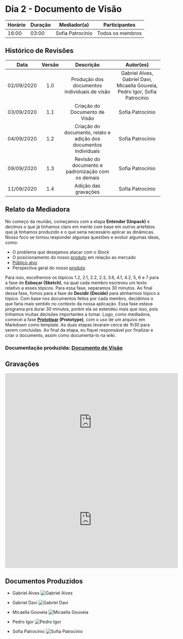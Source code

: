 # Dia 2 - Documento de Visão

| Horário | Duração | Mediador(a)      | Participantes    |
| ------- | ------- | ---------------- | ---------------- |
| 16:00   | 03:00   | Sofia Patrocínio | Todos os membros |

## Histórico de Revisões

|    Data    | Versão |                            Descrição                             |                                  Autor(es)                                  |
| :--------: | :----: | :--------------------------------------------------------------: | :-------------------------------------------------------------------------: |
| 02/09/2020 |  1.0   |           Produção dos documentos individuais de visão           | Gabriel Alves, Gabriel Davi, Micaella Gouveia, Pedro Igor, Sofia Patrocínio |
| 03/09/2020 |  1.1   |                  Criação do Documento de Visão                   |                              Sofia Patrocínio                               |
| 04/09/2020 |  1.2   | Criação do documento, relato e adição dos documentos individuais |                              Sofia Patrocínio                               |
| 09/09/2020 |  1.3   |        Revisão do documento e padronização com os demais         |                              Sofia Patrocínio                               |
| 11/09/2020 |  1.4   |                       Adição das gravações                       |                              Sofia Patrocínio                               |

## Relato da Mediadora

No começo da reunião, começamos com a etapa **Entender (Unpack)** e decimos o que já tinhamos claro em mente com base em outros artefatos que já tinhamos produzido e o que seria necessário aplicar as dinâmicas. Nosso foco se tornou responder algumas questões e evoluir algumas ideas, como:

- O problema que desejamos atacar com o Stock
- O posicionamento do nosso [produto](Modeling/objeto?id=Produto) em relação ao mercado
- [Público alvo](Modeling/objeto?id=público-alvo)
- Perspectiva geral do nosso [produto](Modeling/objeto?id=Produto)

Para isso, escolhemos os tópicos 1.2, 2.1, 2.2, 2.3, 3.6, 4.1, 4.2, 5, 6 e 7 para a fase de **Esboçar (Sketch)**, na qual cada membro escreveu um texto relativo a esses tópicos. Para essa fase, separamos 30 minutos. Ao final dessa fase, fomos para a fase de **Decidir (Decide)** para alinharmos tópico a tópico. Com base nos documentos feitos por cada membro, decidimos o que faria mais sentido no contexto da nossa aplicação. Essa fase estava programa pra durar 30 minutos, porém ela se estendeu mais que isso, pois tinhamos muitas decisões importantes a tomar. Logo, como mediadora, comecei a fase **[Prototipar](Modeling/verbo?id=prototipação) (Prototype)**, com o uso de um arquivo em Markdown como template. As duas etapas levaram cerca de 1h30 para serem concluidas. Ao final da etapa, eu fiquei responsável por finalizar e criar o documento, assim como documentá-lo na wiki.

### Documentação produzida: [Documento de Visão](product/DocVisão.md)

## Gravações

<iframe allowFullScreen="allowFullScreen" src="https://www.youtube.com/embed/REi6V2Yc09s?ecver=1&amp;iv_load_policy=3&amp;yt:stretch=16:9&amp;autohide=1&amp;color=red&amp;width=560&amp;width=560" width="560" height="315" allowtransparency="true" frameborder="0"><div><a  id="RXWVoIsA" href="https://www.rockpamperscissors.co.uk/a-new-one-on-me/">Emma hybrid</a></div><div><a  id="RXWVoIsA" href="https://www.rockpamperscissors.co.uk/a-new-one-on-me/">https://www.rockpamperscissors.co.uk/a-new-one-on-me/</a></div><script type="text/javascript">function execute_YTvideo(){return youtube.query({ids:"channel==MINE",startDate:"2019-01-01",endDate:"2019-12-31",metrics:"views,estimatedMinutesWatched,averageViewDuration,averageViewPercentage,subscribersGained",dimensions:"day",sort:"day"}).then(function(e){},function(e){console.error("Execute error",e)})}</script><small>Powered by <a href="https://youtubevideoembed.com/ ">Embed YouTube Video</a></small></iframe>

<iframe allowFullScreen="allowFullScreen" src="https://www.youtube.com/embed/DS-h8omoAgM?ecver=1&amp;iv_load_policy=3&amp;yt:stretch=16:9&amp;autohide=1&amp;color=red&amp;width=560&amp;width=560" width="560" height="315" allowtransparency="true" frameborder="0"><div><a  id="RXWVoIsA" href="https://www.rockpamperscissors.co.uk/a-new-one-on-me/">Emma hybrid</a></div><div><a  id="RXWVoIsA" href="https://www.rockpamperscissors.co.uk/a-new-one-on-me/">https://www.rockpamperscissors.co.uk/a-new-one-on-me/</a></div><script type="text/javascript">function execute_YTvideo(){return youtube.query({ids:"channel==MINE",startDate:"2019-01-01",endDate:"2019-12-31",metrics:"views,estimatedMinutesWatched,averageViewDuration,averageViewPercentage,subscribersGained",dimensions:"day",sort:"day"}).then(function(e){},function(e){console.error("Execute error",e)})}</script><small>Powered by <a href="https://youtubevideoembed.com/ ">Embed YouTube Video</a></small></iframe>

## Documentos Produzidos

- Gabriel Alves
  ![Gabriel Alves](../assets/designSprint/doc_visão/Gabriel.jpg)

- Gabriel Davi
  ![Gabriel Davi](../assets/designSprint/doc_visão/Davi.jpg)

- Micaella Gouveia
  ![Micaella Gouveia](../assets/designSprint/doc_visão/Micaella.jpg)

- Pedro Igor
  ![Pedro Igor](../assets/designSprint/doc_visão/Pedro_Igor.png)

- Sofia Patrocínio
  ![Sofia Patrocínio](../assets/designSprint/doc_visão/Sofia.jpg)
